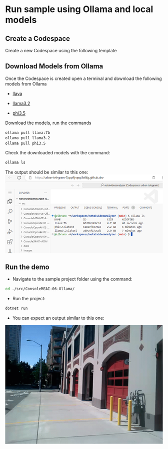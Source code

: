# Run sample using Ollama and local models

## Create a Codespace 

Create a new Codespace using the following template

## Download Models from Ollama

Once the Codespace is created open a terminal and download the following models from Ollama

- [llava](https://ollama.com/library/llava)

- [llama3.2](https://ollama.com/library/llama3.2)

- [phi3.5](https://ollama.com/library/phi3.5)

Download the models, run the commands

```bash
ollama pull llava:7b
ollama pull llama3.2
ollama pull phi3.5
```

Check the downloaded models with the command:

```bash
ollama ls
```

The output should be similar to this one:
![Run Sample using MEAI and Ollama with local models](../images/40ollamals.png)

## Run the demo

- Navigate to the sample project folder using the command:

```bash
cd ./src/ConsoleMEAI-06-Ollama/
```

- Run the project:

```bash
dotnet run
```

- You can expect an output similar to this one:

![Run Sample using MEAI and Ollama with local models](../images/02FireTruck.gif)